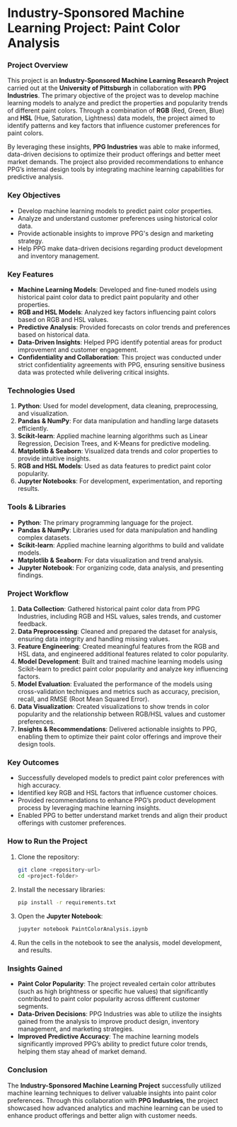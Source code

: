 

# Industry-Sponsored Machine Learning Project: Paint Color Analysis

### Project Overview

This project is an **Industry-Sponsored Machine Learning Research Project** carried out at the **University of Pittsburgh** in collaboration with **PPG Industries**. The primary objective of the project was to develop machine learning models to analyze and predict the properties and popularity trends of different paint colors. Through a combination of **RGB** (Red, Green, Blue) and **HSL** (Hue, Saturation, Lightness) data models, the project aimed to identify patterns and key factors that influence customer preferences for paint colors.

By leveraging these insights, **PPG Industries** was able to make informed, data-driven decisions to optimize their product offerings and better meet market demands. The project also provided recommendations to enhance PPG’s internal design tools by integrating machine learning capabilities for predictive analysis.

### Key Objectives
- Develop machine learning models to predict paint color properties.
- Analyze and understand customer preferences using historical color data.
- Provide actionable insights to improve PPG's design and marketing strategy.
- Help PPG make data-driven decisions regarding product development and inventory management.

### Key Features
- **Machine Learning Models**: Developed and fine-tuned models using historical paint color data to predict paint popularity and other properties.
- **RGB and HSL Models**: Analyzed key factors influencing paint colors based on RGB and HSL values.
- **Predictive Analysis**: Provided forecasts on color trends and preferences based on historical data.
- **Data-Driven Insights**: Helped PPG identify potential areas for product improvement and customer engagement.
- **Confidentiality and Collaboration**: This project was conducted under strict confidentiality agreements with PPG, ensuring sensitive business data was protected while delivering critical insights.

### Technologies Used
1. **Python**: Used for model development, data cleaning, preprocessing, and visualization.
2. **Pandas & NumPy**: For data manipulation and handling large datasets efficiently.
3. **Scikit-learn**: Applied machine learning algorithms such as Linear Regression, Decision Trees, and K-Means for predictive modeling.
4. **Matplotlib & Seaborn**: Visualized data trends and color properties to provide intuitive insights.
5. **RGB and HSL Models**: Used as data features to predict paint color popularity.
6. **Jupyter Notebooks**: For development, experimentation, and reporting results.

### Tools & Libraries
- **Python**: The primary programming language for the project.
- **Pandas & NumPy**: Libraries used for data manipulation and handling complex datasets.
- **Scikit-learn**: Applied machine learning algorithms to build and validate models.
- **Matplotlib & Seaborn**: For data visualization and trend analysis.
- **Jupyter Notebook**: For organizing code, data analysis, and presenting findings.

### Project Workflow
1. **Data Collection**: Gathered historical paint color data from PPG Industries, including RGB and HSL values, sales trends, and customer feedback.
2. **Data Preprocessing**: Cleaned and prepared the dataset for analysis, ensuring data integrity and handling missing values.
3. **Feature Engineering**: Created meaningful features from the RGB and HSL data, and engineered additional features related to color popularity.
4. **Model Development**: Built and trained machine learning models using Scikit-learn to predict paint color popularity and analyze key influencing factors.
5. **Model Evaluation**: Evaluated the performance of the models using cross-validation techniques and metrics such as accuracy, precision, recall, and RMSE (Root Mean Squared Error).
6. **Data Visualization**: Created visualizations to show trends in color popularity and the relationship between RGB/HSL values and customer preferences.
7. **Insights & Recommendations**: Delivered actionable insights to PPG, enabling them to optimize their paint color offerings and improve their design tools.

### Key Outcomes
- Successfully developed models to predict paint color preferences with high accuracy.
- Identified key RGB and HSL factors that influence customer choices.
- Provided recommendations to enhance PPG’s product development process by leveraging machine learning insights.
- Enabled PPG to better understand market trends and align their product offerings with customer preferences.

### How to Run the Project
1. Clone the repository:
   ```bash
   git clone <repository-url>
   cd <project-folder>
   ```
2. Install the necessary libraries:
   ```bash
   pip install -r requirements.txt
   ```
3. Open the **Jupyter Notebook**:
   ```bash
   jupyter notebook PaintColorAnalysis.ipynb
   ```
4. Run the cells in the notebook to see the analysis, model development, and results.

### Insights Gained
- **Paint Color Popularity**: The project revealed certain color attributes (such as high brightness or specific hue values) that significantly contributed to paint color popularity across different customer segments.
- **Data-Driven Decisions**: PPG Industries was able to utilize the insights gained from the analysis to improve product design, inventory management, and marketing strategies.
- **Improved Predictive Accuracy**: The machine learning models significantly improved PPG’s ability to predict future color trends, helping them stay ahead of market demand.

### Conclusion
The **Industry-Sponsored Machine Learning Project** successfully utilized machine learning techniques to deliver valuable insights into paint color preferences. Through this collaboration with **PPG Industries**, the project showcased how advanced analytics and machine learning can be used to enhance product offerings and better align with customer needs.

